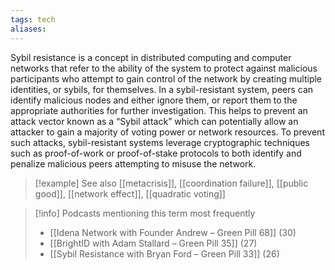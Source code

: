 ```yaml
---
tags: tech
aliases:
---
```


Sybil resistance is a concept in distributed computing and computer networks that refer to the ability of the system to protect against malicious participants who attempt to gain control of the network by creating multiple identities, or sybils, for themselves. In a sybil-resistant system, peers can identify malicious nodes and either ignore them, or report them to the appropriate authorities for further investigation. This helps to prevent an attack vector known as a “Sybil attack” which can potentially allow an attacker to gain a majority of voting power or network resources. To prevent such attacks, sybil-resistant systems leverage cryptographic techniques such as proof-of-work or proof-of-stake protocols to both identify and penalize malicious peers attempting to misuse the network.

> [!example] See also
> [[metacrisis]], [[coordination failure]], [[public good]], [[network effect]], [[quadratic voting]]

> [!info] Podcasts mentioning this term most frequently
> * [[Idena Network with Founder Andrew – Green Pill 68]] (30)
> * [[BrightID with Adam Stallard – Green Pill 35]] (27)
> * [[Sybil Resistance with Bryan Ford – Green Pill 33]] (26)